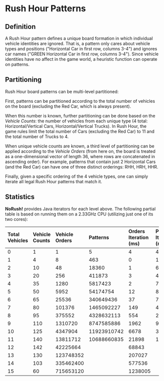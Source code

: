 # Rush Hour Patterns #

## Definition ##
A Rush Hour pattern defines a unique board formation in which individual vehicle identities are ignored. That is, a pattern only cares about vehicle types and positions ("Horizontal Car in first row, columns 3-4") and ignores car names ("GREEN Horizontal Car in first row, columns 3-4"). Since vehicle identities have no affect in the game world, a heuristic function can operate on patterns.

## Partitioning ##
Rush Hour board patterns can be multi-level partitioned:

First, patterns can be partitioned according to the total number of vehicles on the board (excluding the Red Car, which is always present).

When this number is known, further partitioning can be done based on the _Vehicle Counts_: the number of vehicles from each unique type (4 total: Horizontal/Vertical Cars, Horizontal/Vertical Trucks). In Rush Hour, the game rules limit the total number of Cars (excluding the Red Car) to 11 and the total number of Trucks to 4.

When unique vehicle counts are known, a third level of partitioning can be applied according to the _Vehicle Orders_ (from here on, the board is treated as a one-dimensional vector of length 36, where rows are concatenated in ascending order). For example, patterns that contain just 2 Horizontal Cars (and the Red Car) can have one of three distinct orderings: RHH, HRH, HHR.

Finally, given a specific ordering of the 4 vehicle types, one can simply iterate all legal Rush Hour patterns that match it.

## Statistics ##
**NoRush!** provides Java iterators for each level above. The following partial table is based on running them on a 2.33GHz CPU (utilizing just one of its two cores):

| **Total Vehicles** | **Vehicle Counts** | **Vehicle Orders** | **Patterns** | **Orders Iteration (ms)** | **Patterns Iteration (ms)** |
|:-------------------|:-------------------|:-------------------|:-------------|:--------------------------|:----------------------------|
|0                   |1                   |1                   |5             |4                          |4                            |
|1                   |4                   |8                   |463           |0                          |1                            |
|2                   |10                  |48                  |18360         |1                          |6                            |
|3                   |20                  |256                 |411873        |3                          |43                           |
|4                   |35                  |1280                |5817423       |2                          |702                          |
|5                   |50                  |5952                |54174754      |12                         |8298                         |
|6                   |65                  |25536               |340649436     |37                         |71319                        |
|7                   |80                  |101376              |1465092227    |149                        |458746                       |
|8                   |95                  |375552              |4328632113    |554                        |2310181                      |
|9                   |110                 |1310720             |8747585886    |1962                       |9579390                      |
|10                  |125                 |4347904             |11923910742   |6678                       |34353494                     |
|11                  |140                 |13811712            |10688660835   |21898                      |113420311                    |
|12                  |142                 |42225664            |              |68843                      |                             |
|13                  |130                 |123748352           |              |207027                     |                             |
|14                  |103                 |335462400           |              |577536                     |                             |
|15                  |60                  |715653120           |              |1238005                    |                             |